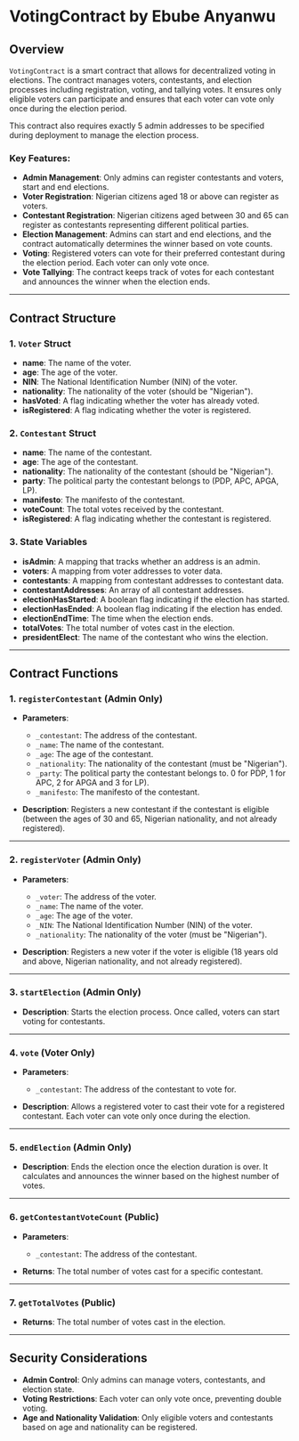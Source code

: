 # VotingContract by Ebube Anyanwu

## Overview

`VotingContract` is a smart contract that allows for decentralized voting in elections. The contract manages voters, contestants, and election processes including registration, voting, and tallying votes. It ensures only eligible voters can participate and ensures that each voter can vote only once during the election period.

This contract also requires exactly 5 admin addresses to be specified during deployment to manage the election process.

### Key Features:
- **Admin Management**: Only admins can register contestants and voters, start and end elections.
- **Voter Registration**: Nigerian citizens aged 18 or above can register as voters.
- **Contestant Registration**: Nigerian citizens aged between 30 and 65 can register as contestants representing different political parties.
- **Election Management**: Admins can start and end elections, and the contract automatically determines the winner based on vote counts.
- **Voting**: Registered voters can vote for their preferred contestant during the election period. Each voter can only vote once.
- **Vote Tallying**: The contract keeps track of votes for each contestant and announces the winner when the election ends.

---

## Contract Structure

### 1. `Voter` Struct
- **name**: The name of the voter.
- **age**: The age of the voter.
- **NIN**: The National Identification Number (NIN) of the voter.
- **nationality**: The nationality of the voter (should be "Nigerian").
- **hasVoted**: A flag indicating whether the voter has already voted.
- **isRegistered**: A flag indicating whether the voter is registered.

### 2. `Contestant` Struct
- **name**: The name of the contestant.
- **age**: The age of the contestant.
- **nationality**: The nationality of the contestant (should be "Nigerian").
- **party**: The political party the contestant belongs to (PDP, APC, APGA, LP).
- **manifesto**: The manifesto of the contestant.
- **voteCount**: The total votes received by the contestant.
- **isRegistered**: A flag indicating whether the contestant is registered.

### 3. State Variables
- **isAdmin**: A mapping that tracks whether an address is an admin.
- **voters**: A mapping from voter addresses to voter data.
- **contestants**: A mapping from contestant addresses to contestant data.
- **contestantAddresses**: An array of all contestant addresses.
- **electionHasStarted**: A boolean flag indicating if the election has started.
- **electionHasEnded**: A boolean flag indicating if the election has ended.
- **electionEndTime**: The time when the election ends.
- **totalVotes**: The total number of votes cast in the election.
- **presidentElect**: The name of the contestant who wins the election.

---

## Contract Functions

### 1. `registerContestant` (Admin Only)
- **Parameters**:
  - `_contestant`: The address of the contestant.
  - `_name`: The name of the contestant.
  - `_age`: The age of the contestant.
  - `_nationality`: The nationality of the contestant (must be "Nigerian").
  - `_party`: The political party the contestant belongs to. 0 for PDP, 1 for APC, 2 for APGA and 3 for LP).
  - `_manifesto`: The manifesto of the contestant.
  
- **Description**: Registers a new contestant if the contestant is eligible (between the ages of 30 and 65, Nigerian nationality, and not already registered).

---

### 2. `registerVoter` (Admin Only)
- **Parameters**:
  - `_voter`: The address of the voter.
  - `_name`: The name of the voter.
  - `_age`: The age of the voter.
  - `_NIN`: The National Identification Number (NIN) of the voter.
  - `_nationality`: The nationality of the voter (must be "Nigerian").

- **Description**: Registers a new voter if the voter is eligible (18 years old and above, Nigerian nationality, and not already registered).

---

### 3. `startElection` (Admin Only)
- **Description**: Starts the election process. Once called, voters can start voting for contestants.

---

### 4. `vote` (Voter Only)
- **Parameters**:
  - `_contestant`: The address of the contestant to vote for.
  
- **Description**: Allows a registered voter to cast their vote for a registered contestant. Each voter can vote only once during the election.

---

### 5. `endElection` (Admin Only)
- **Description**: Ends the election once the election duration is over. It calculates and announces the winner based on the highest number of votes.

---

### 6. `getContestantVoteCount` (Public)
- **Parameters**:
  - `_contestant`: The address of the contestant.
  
- **Returns**: The total number of votes cast for a specific contestant.

---

### 7. `getTotalVotes` (Public)
- **Returns**: The total number of votes cast in the election.

---

## Security Considerations

- **Admin Control**: Only admins can manage voters, contestants, and election state.
- **Voting Restrictions**: Each voter can only vote once, preventing double voting.
- **Age and Nationality Validation**: Only eligible voters and contestants based on age and nationality can be registered.
